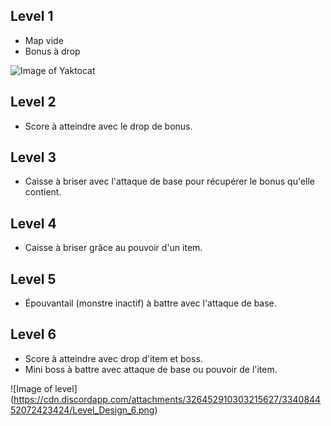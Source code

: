 ## Level 1
- Map vide
- Bonus à drop


![Image of Yaktocat](https://octodex.github.com/images/yaktocat.png)

## Level 2
- Score à atteindre avec le drop de bonus.

## Level 3
- Caisse à briser avec l'attaque de base pour récupérer le bonus qu'elle contient.

## Level 4
- Caisse à briser grâce au pouvoir d'un item.

## Level 5
- Épouvantail (monstre inactif) à battre avec l'attaque de base.

## Level 6
- Score à atteindre avec drop d'item et boss.
- Mini boss à battre avec attaque de base ou pouvoir de l'item.

![Image of level]
(https://cdn.discordapp.com/attachments/326452910303215627/334084452072423424/Level_Design_6.png)

